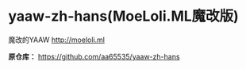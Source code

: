# yaaw-zh-hans(MoeLoli.ML魔改版)
魔改的YAAW http://moeloli.ml

**原仓库：**
https://github.com/aa65535/yaaw-zh-hans
